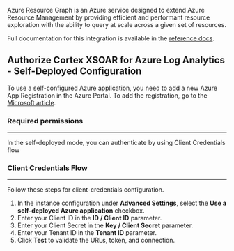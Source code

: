 Azure Resource Graph is an Azure service designed to extend Azure Resource Management by providing efficient and performant resource exploration with the ability to query at scale across a given set of resources.

Full documentation for this integration is available in the [reference docs](https://xsoar.pan.dev/docs/reference/integrations/azure-resource-graph).


## Authorize Cortex XSOAR for Azure Log Analytics - Self-Deployed Configuration
To use a self-configured Azure application, you need to add a new Azure App Registration in the Azure Portal. To add the registration, go to the [Microsoft article](https://docs.microsoft.com/en-us/azure/active-directory/develop/quickstart-register-app).

### Required permissions

---

In the self-deployed mode, you can authenticate by using Client Credentials flow


### Client Credentials Flow

---
Follow these steps for client-credentials configuration.

1. In the instance configuration under **Advanced Settings**, select the **Use a self-deployed Azure application** checkbox.
2. Enter your Client ID in the **ID / Client ID** parameter. 
3. Enter your Client Secret in the **Key / Client Secret** parameter.
4. Enter your Tenant ID in the **Tenant ID** parameter.
5. Click **Test** to validate the URLs, token, and connection.
